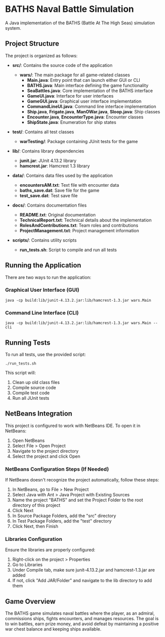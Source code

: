 # BATHS Naval Battle Simulation

A Java implementation of the BATHS (Battle At The High Seas) simulation system.

## Project Structure

The project is organized as follows:

- **src/**: Contains the source code of the application
  - **wars/**: The main package for all game-related classes
    - **Main.java**: Entry point that can launch either GUI or CLI
    - **BATHS.java**: Main interface defining the game functionality
    - **SeaBattles.java**: Core implementation of the BATHS interface
    - **GameUI.java**: Interface for user interfaces
    - **GameGUI.java**: Graphical user interface implementation
    - **CommandLineUI.java**: Command line interface implementation
    - **Ship.java**, **Frigate.java**, **ManOWar.java**, **Sloop.java**: Ship classes
    - **Encounter.java**, **EncounterType.java**: Encounter classes
    - **ShipState.java**: Enumeration for ship states
  
- **test/**: Contains all test classes
  - **warTesting/**: Package containing JUnit tests for the game
  
- **lib/**: Contains library dependencies
  - **junit.jar**: JUnit 4.13.2 library
  - **hamcrest.jar**: Hamcrest 1.3 library
  
- **data/**: Contains data files used by the application
  - **encountersAM.txt**: Text file with encounter data
  - **baths_save.dat**: Save file for the game
  - **test_save.dat**: Test save file
  
- **docs/**: Contains documentation files
  - **README.txt**: Original documentation
  - **TechnicalReport.txt**: Technical details about the implementation
  - **RolesAndContributions.txt**: Team roles and contributions
  - **ProjectManagement.txt**: Project management information
  
- **scripts/**: Contains utility scripts
  - **run_tests.sh**: Script to compile and run all tests

## Running the Application

There are two ways to run the application:

### Graphical User Interface (GUI)
```
java -cp build:lib/junit-4.13.2.jar:lib/hamcrest-1.3.jar wars.Main
```

### Command Line Interface (CLI)
```
java -cp build:lib/junit-4.13.2.jar:lib/hamcrest-1.3.jar wars.Main --cli
```

## Running Tests

To run all tests, use the provided script:

```
./run_tests.sh
```

This script will:
1. Clean up old class files
2. Compile source code
3. Compile test code
4. Run all JUnit tests

## NetBeans Integration

This project is configured to work with NetBeans IDE. To open it in NetBeans:

1. Open NetBeans
2. Select File > Open Project
3. Navigate to the project directory
4. Select the project and click Open

### NetBeans Configuration Steps (If Needed)

If NetBeans doesn't recognize the project automatically, follow these steps:

1. In NetBeans, go to File > New Project
2. Select Java with Ant > Java Project with Existing Sources
3. Name the project "BATHS" and set the Project Folder to the root directory of this project
4. Click Next
5. In Source Package Folders, add the "src" directory
6. In Test Package Folders, add the "test" directory
7. Click Next, then Finish

### Libraries Configuration

Ensure the libraries are properly configured:

1. Right-click on the project > Properties
2. Go to Libraries
3. Under Compile tab, make sure junit-4.13.2.jar and hamcrest-1.3.jar are added
4. If not, click "Add JAR/Folder" and navigate to the lib directory to add them

## Game Overview

The BATHS game simulates naval battles where the player, as an admiral, commissions ships, fights encounters, and manages resources. The goal is to win battles, earn prize money, and avoid defeat by maintaining a positive war chest balance and keeping ships available. 